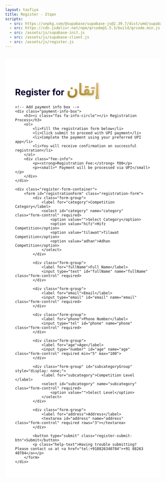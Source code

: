 ```yaml
---
layout: tasfiya
title: Register - Itqan
scripts:
  - src: https://unpkg.com/@supabase/supabase-js@2.39.7/dist/umd/supabase.js
  - src: https://cdn.jsdelivr.net/npm/qrcode@1.5.3/build/qrcode.min.js
  - src: /assets/js/supabase-init.js
  - src: /assets/js/supabase-client.js
  - src: /assets/js/register.js
---
```


<div class="register-page">
    <h1 class="text-center mb-4">Register for <span class="thuluth-text">إتقان</span> </h1>
    
    <!-- Add payment info box -->
    <div class="payment-info-box">
        <h3><i class="fas fa-info-circle"></i> Registration Process</h3>
        <ol>
            <li>Fill the registration form below</li>
            <li>Click submit to proceed with UPI payment</li>
            <li>Complete the payment using your preferred UPI app</li>
            <li>You will receive confirmation on successful registration</li>
        </ol>
        <div class="fee-info">
            <p><strong>Registration Fee:</strong> ₹80</p>
            <p><small>* Payment will be processed via UPI</small></p>
        </div>
    </div>

    <div class="register-form-container">
        <form id="registrationForm" class="registration-form">
            <div class="form-group">
                <label for="category">Competition Category</label>
                <select id="category" name="category" class="form-control" required>
                    <option value="">Select Category</option>
                    <option value="hifz">Hifz Competition</option>
                    <option value="tilawat">Tilawat Competition</option>
                    <option value="adhan">Adhan Competition</option>
                </select>
            </div>

            <div class="form-group">
                <label for="fullName">Full Name</label>
                <input type="text" id="fullName" name="fullName" class="form-control" required>
            </div>
            
            <div class="form-group">
                <label for="email">Email</label>
                <input type="email" id="email" name="email" class="form-control" required>
            </div>
            
            <div class="form-group">
                <label for="phone">Phone Number</label>
                <input type="tel" id="phone" name="phone" class="form-control" required>
            </div>
            
            <div class="form-group">
                <label for="age">Age</label>
                <input type="number" id="age" name="age" class="form-control" required min="5" max="100">
            </div>

            <div class="form-group" id="subcategoryGroup" style="display: none;">
                <label for="subcategory">Competition Level </label>
                <select id="subcategory" name="subcategory" class="form-control" required>
                    <option value="">Select Level</option>
                </select>
            </div>
            
            <div class="form-group">
                <label for="address">Address</label>
                <textarea id="address" name="address" class="form-control" required rows="3"></textarea>
            </div>
            
            <button type="submit" class="register-submit-btn">Submit</button>
            <p class="help-text">Having trouble submitting? Please contact us at <a href="tel:+918826340784">+91 88263 40784</a></p>
        </form>
    </div>
</div>

<!-- Add success/error message container -->
<div class="message-container">
    <div class="success-message" style="display: none;">
        <i class="fas fa-check-circle"></i>
        <span class="message-text"></span>
    </div>
    <div class="error-message" style="display: none;">
        <i class="fas fa-exclamation-circle"></i>
        <span class="message-text"></span>
    </div>
</div>

<style>
.register-page {
    max-width: 800px;
    margin: 2rem auto;
    padding: 2rem;
    position: relative;
    background: #ffffff;
}

.register-page h1 {
    color: #07002c;
    text-shadow: none;
}

/* Add Thuluth font */
@import url('https://fonts.googleapis.com/css2?family=Amiri:wght@400;700&display=swap');

.thuluth-text {
    font-family: 'Amiri', serif;
    font-size: 1.8em;
    background: linear-gradient(45deg, #957718, #e2c27d);
    -webkit-background-clip: text;
    -webkit-text-fill-color: transparent;
    text-shadow: none;
    font-weight: 700;
    filter: drop-shadow(2px 2px 4px rgba(149, 119, 24, 0.3));
    display: inline-block;
}

@media (max-width: 768px) {
    .thuluth-text {
        font-size: 1.5em;
    }
}

.register-form-container {
    background: #ffffff;
    padding: 2rem;
    border-radius: 15px;
    border: 1px solid rgba(16, 3, 47, 0.1);
    box-shadow: 0 8px 32px rgba(16, 3, 47, 0.05);
}

.registration-form {
    display: grid;
    gap: 1.5rem;
}

.form-group {
    position: relative;
    transition: all 0.3s ease;
    opacity: 1;
    transform: translateY(0);
}

.form-group.hidden {
    opacity: 0;
    transform: translateY(-10px);
    pointer-events: none;
}

.form-group label {
    display: block;
    margin-bottom: 0.5rem;
    color: #07002c;
    font-weight: 500;
}

.form-control {
    width: 100%;
    padding: 0.75rem 1rem;
    background: #ffffff;
    border: 1px solid rgba(16, 3, 47, 0.1);
    border-radius: 8px;
    color: #07002c;
    transition: all 0.3s ease;
}

.form-control:focus {
    outline: none;
    border-color: #957718;
    box-shadow: 0 0 0 2px rgba(149, 119, 24, 0.2);
    background: #ffffff;
}

.form-control:disabled {
    background: rgba(16, 3, 47, 0.05);
    cursor: not-allowed;
}

select.form-control {
    appearance: none;
    background-image: url("data:image/svg+xml,%3Csvg xmlns='http://www.w3.org/2000/svg' width='12' height='12' fill='%23957718' viewBox='0 0 16 16'%3E%3Cpath d='M8 11l-7-7h14l-7 7z'/%3E%3C/svg%3E");
    background-repeat: no-repeat;
    background-position: right 1rem center;
    padding-right: 2.5rem;
}

[dir="rtl"] select.form-control {
    background-position: left 1rem center;
    padding-right: 1rem;
    padding-left: 2.5rem;
}

.register-submit-btn {
    background: linear-gradient(45deg, #957718, #e2c27d);
    color: #ffffff;
    border: none;
    padding: 1rem 2rem;
    border-radius: 50px;
    font-weight: 600;
    cursor: pointer;
    transition: all 0.3s ease;
    width: 100%;
    margin-top: 1rem;
    font-family: -apple-system, BlinkMacSystemFont, 'Segoe UI', Roboto, 'Helvetica Neue', Arial, sans-serif;
    letter-spacing: 0.5px;
}

.register-submit-btn:hover {
    transform: translateY(-2px);
    box-shadow: 0 6px 20px rgba(149, 119, 24, 0.3);
    background: linear-gradient(45deg, #8b6e17, #d4b76f);
}

.register-submit-btn:active {
    transform: translateY(0);
}

/* RTL Support */
[dir="rtl"] .register-page {
    font-family: 'Mehr Nastaleeq', 'Jameel Noori Nastaleeq', 'Noto Nastaliq Urdu', sans-serif;
}

[dir="rtl"] .form-group label {
    font-size: 1.2rem;
}

[dir="rtl"] .form-control {
    font-family: 'Mehr Nastaleeq', 'Jameel Noori Nastaleeq', 'Noto Nastaliq Urdu', sans-serif;
    font-size: 1.1rem;
    line-height: 1.8;
}

/* Mobile Responsive */
@media (max-width: 768px) {
    .register-page {
        padding: 1rem;
    }
    
    .register-form-container {
        padding: 1.5rem;
    }
}

/* Add animation for form groups */
@keyframes slideDown {
    from {
        opacity: 0;
        transform: translateY(-10px);
    }
    to {
        opacity: 1;
        transform: translateY(0);
    }
}

.form-group {
    animation: slideDown 0.3s ease-out forwards;
}

/* Add styles for success/error messages */
.message-container {
    position: fixed;
    top: 0;
    left: 0;
    right: 0;
    bottom: 0;
    background: rgba(0, 0, 0, 0.5);
    display: none;
    align-items: center;
    justify-content: center;
    z-index: 1000;
    padding: 1rem;
}

.success-message,
.error-message,
.payment-module {
    position: relative;
    background: white;
    border-radius: 16px;
    padding: 2rem;
    width: 100%;
    max-width: 500px;
    margin: auto;
    animation: slideIn 0.3s ease-out;
    box-shadow: 0 8px 32px rgba(0, 0, 0, 0.1);
}

@keyframes slideIn {
    from {
        opacity: 0;
        transform: translateY(-20px);
    }
    to {
        opacity: 1;
        transform: translateY(0);
    }
}

/* Payment module specific styles */
.payment-module {
    background: #ffffff;
    padding: 2rem;
    border-radius: 15px;
    box-shadow: 0 4px 6px rgba(0, 0, 0, 0.1);
    margin: 1rem auto;
    max-width: 500px;
}

.payment-module-header {
    text-align: center;
    margin-bottom: 2rem;
}

.payment-module-header h3 {
    color: #333;
    margin-bottom: 0.5rem;
}

.payment-module-amount {
    font-size: 2rem;
    font-weight: 600;
    color: #07002c;
}

.upi-buttons-container {
    display: grid;
    grid-template-columns: repeat(2, 1fr);
    gap: 1rem;
    margin: 1.5rem 0;
}

.upi-app-button {
    display: flex;
    flex-direction: column;
    align-items: center;
    padding: 1rem;
    border: 1px solid rgba(0, 0, 0, 0.1);
    border-radius: 8px;
    text-decoration: none;
    color: #333;
    background: white;
    transition: all 0.3s ease;
}

.upi-app-button:hover {
    transform: translateY(-2px);
    box-shadow: 0 4px 8px rgba(0, 0, 0, 0.1);
}

.upi-icon {
    width: 40px;
    height: 40px;
    margin-bottom: 0.5rem;
    background-size: contain;
    background-repeat: no-repeat;
    background-position: center;
}

.payment-module-footer {
    margin-top: 1.5rem;
    padding-top: 1.5rem;
    border-top: 1px solid rgba(0, 0, 0, 0.1);
}

.transaction-info {
    display: flex;
    justify-content: space-between;
    margin-bottom: 0.5rem;
    color: #666;
}

@media (max-width: 480px) {
    .upi-buttons-container {
        grid-template-columns: 1fr;
    }
    
    .payment-module {
        margin: 1rem;
        padding: 1.5rem;
    }
}

/* Add styles for payment info box */
.payment-info-box {
    background: rgba(149, 119, 24, 0.05);
    border: 1px solid rgba(149, 119, 24, 0.2);
    border-radius: 12px;
    padding: 1.5rem;
    margin-bottom: 2rem;
    box-shadow: 0 4px 6px rgba(0, 0, 0, 0.05);
}

.payment-info-box h3 {
    color: #957718;
    margin-bottom: 1rem;
    font-size: 1.2rem;
    display: flex;
    align-items: center;
    gap: 0.5rem;
}

.payment-info-box ol {
    margin: 0;
    padding-left: 1.5rem;
    color: #333;
}

.payment-info-box li {
    margin-bottom: 0.5rem;
    line-height: 1.4;
}

.fee-info {
    margin-top: 1rem;
    padding-top: 1rem;
    border-top: 1px dashed rgba(149, 119, 24, 0.2);
}

.fee-info p {
    margin: 0.25rem 0;
    color: #333;
}

.fee-info small {
    color: #666;
    font-style: italic;
}

/* RTL support for payment info box */
[dir="rtl"] .payment-info-box ol {
    padding-right: 1.5rem;
    padding-left: 0;
}

[dir="rtl"] .payment-info-box h3 i {
    margin-left: 0.5rem;
    margin-right: 0;
}

/* Updated styles for UPI payment buttons */
.upi-buttons-container {
    display: grid;
    grid-template-columns: repeat(3, 1fr);
    gap: 1rem;
    margin: 1rem auto;
}

.upi-app-button {
    display: flex;
    flex-direction: column;
    align-items: center;
    justify-content: center;
    gap: 0.25rem;
    padding: 0.75rem;
    border-radius: 8px;
    text-decoration: none;
    font-weight: 500;
    transition: all 0.2s ease;
    border: 1px solid rgba(0, 0, 0, 0.1);
    background: white;
    color: #333;
    box-shadow: 0 2px 4px rgba(0, 0, 0, 0.05);
}

.upi-app-button:hover {
    transform: translateY(-2px);
    box-shadow: 0 4px 12px rgba(0, 0, 0, 0.1);
    background: #f8f9fa;
}

.upi-app-button:active {
    transform: translateY(0);
}

@media (max-width: 600px) {
    .upi-buttons-container {
        grid-template-columns: repeat(2, 1fr);
        gap: 0.8rem;
    }
}

@media (max-width: 360px) {
    .upi-buttons-container {
        grid-template-columns: 1fr;
    }
}

/* Add styles for payment module */
.payment-module {
    background: #f8f9fa;
    border: 1px solid rgba(0, 0, 0, 0.1);
    border-radius: 16px;
    padding: 2rem;
    max-width: 600px;
    margin: 2rem auto;
    box-shadow: 0 4px 12px rgba(0, 0, 0, 0.05);
}

.payment-module-header {
    text-align: center;
    margin-bottom: 2rem;
    padding-bottom: 1rem;
    border-bottom: 1px solid rgba(0, 0, 0, 0.1);
}

.payment-module-header h3 {
    color: #333;
    font-size: 1.2rem;
    margin: 0;
}

.payment-module-amount {
    font-size: 2rem;
    color: #333;
    font-weight: 600;
    margin: 1rem 0;
}

.upi-buttons-container {
    display: grid;
    grid-template-columns: repeat(3, 1fr);
    gap: 1rem;
    margin: 1rem auto;
}

.upi-app-button {
    display: flex;
    flex-direction: column;
    align-items: center;
    justify-content: center;
    gap: 0.25rem;
    padding: 0.75rem;
    border-radius: 8px;
    text-decoration: none;
    font-weight: 500;
    transition: all 0.2s ease;
    border: 1px solid rgba(0, 0, 0, 0.1);
    background: white;
    color: #333;
    box-shadow: 0 2px 4px rgba(0, 0, 0, 0.05);
}

.upi-app-button:hover {
    transform: translateY(-2px);
    box-shadow: 0 4px 12px rgba(0, 0, 0, 0.1);
    background: #f8f9fa;
}

.upi-app-button:active {
    transform: translateY(0);
}

.upi-app-button span {
    font-size: 0.85em;
    text-align: center;
    line-height: 1.2;
    color: #666;
}

.gpay-icon {
    background-image: url("data:image/svg+xml,%3Csvg xmlns='http://www.w3.org/2000/svg' x='0px' y='0px' width='100' height='100' viewBox='0 0 48 48'%3E%3Cpath fill='%23e64a19' d='M42.858,11.975c-4.546-2.624-10.359-1.065-12.985,3.481L23.25,26.927 c-1.916,3.312,0.551,4.47,3.301,6.119l6.372,3.678c2.158,1.245,4.914,0.506,6.158-1.649l6.807-11.789 C48.176,19.325,46.819,14.262,42.858,11.975z'%3E%3C/path%3E%3Cpath fill='%23fbc02d' d='M35.365,16.723l-6.372-3.678c-3.517-1.953-5.509-2.082-6.954,0.214l-9.398,16.275 c-2.624,4.543-1.062,10.353,3.481,12.971c3.961,2.287,9.024,0.93,11.311-3.031l9.578-16.59 C38.261,20.727,37.523,17.968,35.365,16.723z'%3E%3C/path%3E%3Cpath fill='%2343a047' d='M36.591,8.356l-4.476-2.585c-4.95-2.857-11.28-1.163-14.137,3.787L9.457,24.317 c-1.259,2.177-0.511,4.964,1.666,6.22l5.012,2.894c2.475,1.43,5.639,0.582,7.069-1.894l9.735-16.86 c2.017-3.492,6.481-4.689,9.974-2.672L36.591,8.356z'%3E%3C/path%3E%3Cpath fill='%231e88e5' d='M19.189,13.781l-4.838-2.787c-2.158-1.242-4.914-0.506-6.158,1.646l-5.804,10.03 c-2.857,4.936-1.163,11.252,3.787,14.101l3.683,2.121l4.467,2.573l1.939,1.115c-3.442-2.304-4.535-6.92-2.43-10.555l1.503-2.596 l5.504-9.51C22.083,17.774,21.344,15.023,19.189,13.781z'%3E%3C/path%3E%3C/svg%3E");
}

.phonepe-icon {
    background-image: url("data:image/svg+xml,%3Csvg xmlns='http://www.w3.org/2000/svg' x='0px' y='0px' width='100' height='100' viewBox='0 0 48 48'%3E%3Cpath fill='%234527a0' d='M42,37c0,2.762-2.238,5-5,5H11c-2.761,0-5-2.238-5-5V11c0-2.762,2.239-5,5-5h26c2.762,0,5,2.238,5,5 V37z'%3E%3C/path%3E%3Cpath fill='%23fff' d='M32.267,20.171c0-0.681-0.584-1.264-1.264-1.264h-2.334l-5.35-6.25 c-0.486-0.584-1.264-0.778-2.043-0.584l-1.848,0.584c-0.292,0.097-0.389,0.486-0.195,0.681l5.836,5.666h-8.851 c-0.292,0-0.486,0.195-0.486,0.486v0.973c0,0.681,0.584,1.506,1.264,1.506h1.972v4.305c0,3.502,1.611,5.544,4.723,5.544 c0.973,0,1.378-0.097,2.35-0.486v3.112c0,0.875,0.681,1.556,1.556,1.556h0.786c0.292,0,0.584-0.292,0.584-0.584V21.969h2.812 c0.292,0,0.486-0.195,0.486-0.486V20.171z M26.043,28.413c-0.584,0.292-1.362,0.389-1.945,0.389c-1.556,0-2.097-0.778-2.097-2.529 v-4.305h4.043V28.413z'%3E%3C/path%3E%3C/svg%3E");
}

.paytm-icon {
    background-image: url("data:image/svg+xml,%3Csvg xmlns='http://www.w3.org/2000/svg' x='0px' y='0px' width='100' height='100' viewBox='0 0 48 48'%3E%3Cpath fill='%230d47a1' d='M5.446 18.01H.548c-.277 0-.502.167-.503.502L0 30.519c-.001.3.196.45.465.45.735 0 1.335 0 2.07 0C2.79 30.969 3 30.844 3 30.594 3 29.483 3 28.111 3 27l2.126.009c1.399-.092 2.335-.742 2.725-2.052.117-.393.14-.733.14-1.137l.11-2.862C7.999 18.946 6.949 18.181 5.446 18.01zM4.995 23.465C4.995 23.759 4.754 24 4.461 24H3v-3h1.461c.293 0 .534.24.534.535V23.465zM13.938 18h-3.423c-.26 0-.483.08-.483.351 0 .706 0 1.495 0 2.201C10.06 20.846 10.263 21 10.552 21h2.855c.594 0 .532.972 0 1H11.84C10.101 22 9 23.562 9 25.137c0 .42.005 1.406 0 1.863-.008.651-.014 1.311.112 1.899C9.336 29.939 10.235 31 11.597 31h4.228c.541 0 1.173-.474 1.173-1.101v-8.274C17.026 19.443 15.942 18.117 13.938 18zM14 27.55c0 .248-.202.45-.448.45h-1.105C12.201 28 12 27.798 12 27.55v-2.101C12 25.202 12.201 25 12.447 25h1.105C13.798 25 14 25.202 14 25.449V27.55zM18 18.594v5.608c.124 1.6 1.608 2.798 3.171 2.798h1.414c.597 0 .561.969 0 .969H19.49c-.339 0-.462.177-.462.476v2.152c0 .226.183.396.422.396h2.959c2.416 0 3.592-1.159 3.591-3.757v-8.84c0-.276-.175-.383-.342-.383h-2.302c-.224 0-.355.243-.355.422v5.218c0 .199-.111.316-.29.316H21.41c-.264 0-.409-.143-.409-.396v-5.058C21 18.218 20.88 18 20.552 18c-.778 0-1.442 0-2.22 0C18.067 18 18 18.263 18 18.594L18 18.594z'%3E%3C/path%3E%3Cpath fill='%2300adee' d='M27.038 20.569v-2.138c0-.237.194-.431.43-.431H28c1.368-.285 1.851-.62 2.688-1.522.514-.557.966-.704 1.298-.113L32 18h1.569C33.807 18 34 18.194 34 18.431v2.138C34 20.805 33.806 21 33.569 21H32v9.569C32 30.807 31.806 31 31.57 31h-2.14C29.193 31 29 30.807 29 30.569V21h-1.531C27.234 21 27.038 20.806 27.038 20.569L27.038 20.569zM42.991 30.465c0 .294-.244.535-.539.535h-1.91c-.297 0-.54-.241-.54-.535v-6.623-1.871c0-1.284-2.002-1.284-2.002 0v8.494C38 30.759 37.758 31 37.461 31H35.54C35.243 31 35 30.759 35 30.465V18.537C35 18.241 35.243 18 35.54 18h1.976c.297 0 .539.241.539.537v.292c1.32-1.266 3.302-.973 4.416.228 2.097-2.405 5.69-.262 5.523 2.375 0 2.916-.026 6.093-.026 9.033 0 .294-.244.535-.538.535h-1.891C45.242 31 45 30.759 45 30.465c0-2.786 0-5.701 0-8.44 0-1.307-2-1.37-2 0v8.44H42.991z'%3E%3C/path%3E%3C/svg%3E");
}

.other-upi-icon {
    background-image: url("data:image/svg+xml,%3Csvg xmlns='http://www.w3.org/2000/svg' x='0px' y='0px' width='100' height='100' viewBox='0 0 48 48'%3E%3Cpath fill='%230d47a1' d='M5.446 18.01H.548c-.277 0-.502.167-.503.502L0 30.519c-.001.3.196.45.465.45.735 0 1.335 0 2.07 0C2.79 30.969 3 30.844 3 30.594 3 29.483 3 28.111 3 27l2.126.009c1.399-.092 2.335-.742 2.725-2.052.117-.393.14-.733.14-1.137l.11-2.862C7.999 18.946 6.949 18.181 5.446 18.01zM4.995 23.465C4.995 23.759 4.754 24 4.461 24H3v-3h1.461c.293 0 .534.24.534.535V23.465zM13.938 18h-3.423c-.26 0-.483.08-.483.351 0 .706 0 1.495 0 2.201C10.06 20.846 10.263 21 10.552 21h2.855c.594 0 .532.972 0 1H11.84C10.101 22 9 23.562 9 25.137c0 .42.005 1.406 0 1.863-.008.651-.014 1.311.112 1.899C9.336 29.939 10.235 31 11.597 31h4.228c.541 0 1.173-.474 1.173-1.101v-8.274C17.026 19.443 15.942 18.117 13.938 18zM14 27.55c0 .248-.202.45-.448.45h-1.105C12.201 28 12 27.798 12 27.55v-2.101C12 25.202 12.201 25 12.447 25h1.105C13.798 25 14 25.202 14 25.449V27.55zM18 18.594v5.608c.124 1.6 1.608 2.798 3.171 2.798h1.414c.597 0 .561.969 0 .969H19.49c-.339 0-.462.177-.462.476v2.152c0 .226.183.396.422.396h2.959c2.416 0 3.592-1.159 3.591-3.757v-8.84c0-.276-.175-.383-.342-.383h-2.302c-.224 0-.355.243-.355.422v5.218c0 .199-.111.316-.29.316H21.41c-.264 0-.409-.143-.409-.396v-5.058C21 18.218 20.88 18 20.552 18c-.778 0-1.442 0-2.22 0C18.067 18 18 18.263 18 18.594L18 18.594z'%3E%3C/path%3E%3Cpath fill='%2300adee' d='M27.038 20.569v-2.138c0-.237.194-.431.43-.431H28c1.368-.285 1.851-.62 2.688-1.522.514-.557.966-.704 1.298-.113L32 18h1.569C33.807 18 34 18.194 34 18.431v2.138C34 20.805 33.806 21 33.569 21H32v9.569C32 30.807 31.806 31 31.57 31h-2.14C29.193 31 29 30.807 29 30.569V21h-1.531C27.234 21 27.038 20.806 27.038 20.569L27.038 20.569zM42.991 30.465c0 .294-.244.535-.539.535h-1.91c-.297 0-.54-.241-.54-.535v-6.623-1.871c0-1.284-2.002-1.284-2.002 0v8.494C38 30.759 37.758 31 37.461 31H35.54C35.243 31 35 30.759 35 30.465V18.537C35 18.241 35.243 18 35.54 18h1.976c.297 0 .539.241.539.537v.292c1.32-1.266 3.302-.973 4.416.228 2.097-2.405 5.69-.262 5.523 2.375 0 2.916-.026 6.093-.026 9.033 0 .294-.244.535-.538.535h-1.891C45.242 31 45 30.759 45 30.465c0-2.786 0-5.701 0-8.44 0-1.307-2-1.37-2 0v8.44H42.991z'%3E%3C/path%3E%3C/svg%3E");
}

.payment-module-footer {
    margin-top: 2rem;
    padding-top: 1rem;
    border-top: 1px solid rgba(0, 0, 0, 0.1);
    font-size: 0.9em;
    color: #666;
}

.transaction-info {
    display: flex;
    justify-content: space-between;
    margin-bottom: 0.5rem;
}

@media (max-width: 600px) {
    .upi-buttons-container {
        grid-template-columns: repeat(2, 1fr);
        gap: 0.8rem;
    }
    
    .payment-module {
        margin: 1rem;
        padding: 1rem;
    }
}

@media (max-width: 360px) {
    .upi-buttons-container {
        grid-template-columns: 1fr;
    }
}

/* Success message styles */
.payment-success {
    background: #e8f5e9;
    border: 1px solid #81c784;
    border-radius: 12px;
    padding: 2rem;
    text-align: center;
    margin: 2rem auto;
    max-width: 600px;
}

.payment-success i {
    color: #43a047;
    font-size: 3rem;
    margin-bottom: 1rem;
}

.payment-success h3 {
    color: #2e7d32;
    margin-bottom: 1rem;
}

.payment-success .transaction-details {
    background: white;
    padding: 1rem;
    border-radius: 8px;
    margin-top: 1rem;
    text-align: left;
}

.qr-container {
    text-align: center;
    margin: 1rem 0;
    padding: 1rem;
    background: #f8f9fa;
    border-radius: 8px;
}

.qr-container canvas {
    max-width: 200px;
    margin: 0 auto;
    display: block;
}

.payment-options {
    display: flex;
    flex-direction: column;
    gap: 1.5rem;
    margin: 1.5rem 0;
}

.qr-section, .upi-buttons-section {
    text-align: center;
}

.qr-section h4, .upi-buttons-section h4 {
    margin-bottom: 1rem;
    color: #333;
    font-size: 1.1rem;
}

.qr-container {
    background: white;
    padding: 1rem;
    border-radius: 8px;
    display: inline-block;
    box-shadow: 0 2px 4px rgba(0,0,0,0.1);
}

.qr-hint {
    margin-top: 0.5rem;
    color: #666;
    font-size: 0.9rem;
}

.or-divider {
    position: relative;
    text-align: center;
    margin: 1rem 0;
}

.or-divider::before,
.or-divider::after {
    content: '';
    position: absolute;
    top: 50%;
    width: 45%;
    height: 1px;
    background: rgba(0,0,0,0.1);
}

.or-divider::before {
    left: 0;
}

.or-divider::after {
    right: 0;
}

.or-divider span {
    background: #f8f9fa;
    padding: 0.5rem 1rem;
    color: #666;
    font-size: 0.9rem;
}

@media (min-width: 768px) {
    .payment-options {
        flex-direction: row;
        align-items: center;
        justify-content: center;
    }
    
    .qr-section, .upi-buttons-section {
        flex: 1;
    }
    
    .or-divider {
        margin: 0 2rem;
    }
    
    .or-divider::before,
    .or-divider::after {
        width: 1px;
        height: 45%;
        left: 50%;
    }
    
    .or-divider::before {
        top: 0;
    }
    
    .or-divider::after {
        top: auto;
        bottom: 0;
    }
}

.verification-form {
    background: #f8f9fa;
    padding: 1.5rem;
    border-radius: 8px;
    border: 1px solid rgba(0,0,0,0.1);
}

.verification-form .form-group {
    margin-bottom: 1rem;
}

.verification-form label {
    display: block;
    margin-bottom: 0.5rem;
    color: #333;
    font-weight: 500;
}

.verification-form .form-control {
    width: 100%;
    padding: 0.75rem;
    border: 1px solid rgba(0,0,0,0.1);
    border-radius: 4px;
}

.verification-form .register-submit-btn {
    margin-top: 0.5rem;
}
</style>

<script type="module">
import { getClient, submitRegistration, checkEmailExists } from '/assets/js/supabase-client.js';

// Make updateSubcategories available globally
window.updateSubcategories = function() {
    const category = document.getElementById('category').value;
    const subcategoryGroup = document.getElementById('subcategoryGroup');
    const subcategory = document.getElementById('subcategory');
    const age = document.getElementById('age').value;

    // Clear existing options
    subcategory.innerHTML = '<option value="">Select Level</option>';

    if (category === 'hifz') {
        subcategoryGroup.style.display = 'block';
        if (age && parseInt(age) < 17) {
            subcategory.innerHTML += '<option value="1juz">1 Juz</option>';
        } else {
            subcategory.innerHTML += `
                <option value="2juz">2 Juz</option>
                <option value="full">Full Quran</option>
            `;
        }
    } else if (category === 'tilawat' || category === 'adhan') {
        subcategoryGroup.style.display = 'block';
        subcategory.innerHTML += '<option value="open">Open Age</option>';
    } else {
        subcategoryGroup.style.display = 'none';
    }
};

// Function to handle UPI payment
async function handleUPIPayment(formData) {
    const upiString = `upi://pay?pa=adnanshakeelahmed99@oksbi&pn=Adnan%20Shakeel%20Ahmed&am=80.00&cu=INR&aid=uGICAgIC1mJGvGQ`;
    
    // Create payment module HTML
    const paymentHtml = `
        <div class="payment-module">
            <div class="payment-module-header">
                <h3>Complete Your Payment</h3>
                <div class="payment-module-amount">₹80.00</div>
            </div>
            
            <div class="upi-buttons-container">
                <a href="${upiString}" class="upi-app-button gpay-button" onclick="startPaymentVerification()">
                    <div class="upi-icon gpay-icon"></div>
                    <span>Google Pay</span>
                </a>
                <a href="${upiString}" class="upi-app-button phonepe-button" onclick="startPaymentVerification()">
                    <div class="upi-icon phonepe-icon"></div>
                    <span>PhonePe</span>
                </a>
                <a href="${upiString}" class="upi-app-button paytm-button" onclick="startPaymentVerification()">
                    <div class="upi-icon paytm-icon"></div>
                    <span>Paytm</span>
                </a>
                <a href="${upiString}" class="upi-app-button other-upi-button" onclick="startPaymentVerification()">
                    <div class="upi-icon other-upi-icon"></div>
                    <span>Other UPI Apps</span>
                </a>
            </div>

            <div class="payment-module-footer">
                <div class="transaction-info">
                    <span>UPI ID:</span>
                    <span>adnanshakeelahmed99@oksbi</span>
                </div>
                <div class="transaction-info">
                    <span>Amount:</span>
                    <span>₹80.00</span>
                </div>
            </div>

            <div id="verificationSection" style="display: none; margin-top: 2rem;">
                <h4 style="text-align: center; margin-bottom: 1rem;">Verify Your Payment</h4>
                <form id="paymentVerificationForm" class="verification-form">
                    <div class="form-group">
                        <label for="upiReference">UPI Transaction Reference ID</label>
                        <input type="text" id="upiReference" class="form-control" required 
                               placeholder="Enter the UPI reference ID from your payment">
                    </div>
                    <button type="submit" class="register-submit-btn">Verify Payment</button>
                </form>
            </div>
        </div>
    `;
    
    return { paymentHtml, upiString };
}

// Add this to your global scope
window.startPaymentVerification = function() {
    // Show verification section after a short delay to allow UPI app to open
    setTimeout(() => {
        const verificationSection = document.getElementById('verificationSection');
        if (verificationSection) {
            verificationSection.style.display = 'block';
            
            // Add event listener for verification form
            const verificationForm = document.getElementById('paymentVerificationForm');
            if (verificationForm) {
                verificationForm.addEventListener('submit', async function(e) {
                    e.preventDefault();
                    const upiReference = document.getElementById('upiReference').value;
                    
                    try {
                        // Get the pending registration data
                        const pendingReg = sessionStorage.getItem('pendingRegistration');
                        if (!pendingReg) throw new Error('No pending registration found');
                        
                        const { formData } = JSON.parse(pendingReg);
                        
                        // Add the UPI reference to the form data
                        formData.upi_reference = upiReference;
                        
                        // Submit the registration with payment details
                        const { data, error } = await submitRegistration(formData);
                        if (error) throw error;
                        
                        // Show success message
                        showMessage('success', `
                            <div class="payment-success">
                                <i class="fas fa-check-circle"></i>
                                <h3>Registration Successful!</h3>
                                <p>Your payment has been verified and registration is complete.</p>
                                <div class="transaction-details">
                                    <div class="transaction-info">
                                        <span>UPI Reference:</span>
                                        <span>${upiReference}</span>
                                    </div>
                                    <div class="transaction-info">
                                        <span>Amount Paid:</span>
                                        <span>₹80.00</span>
                                    </div>
                                    <div class="transaction-info">
                                        <span>Category:</span>
                                        <span>${formData.category}</span>
                                    </div>
                                </div>
                            </div>
                        `, true);
                        
                        // Clear the pending registration
                        sessionStorage.removeItem('pendingRegistration');
                        
                    } catch (error) {
                        console.error('Verification error:', error);
                        showMessage('error', error.message || 'Failed to verify payment. Please contact support.');
                    }
                });
            }
        }
    }, 1000);
};

async function initializeForm() {
    try {
        // Wait for Supabase to be initialized
        const supabaseClient = await getClient();
        if (!supabaseClient) {
            throw new Error('Failed to get Supabase client');
        }

        // Add event listeners
        const form = document.getElementById('registrationForm');
        const ageInput = document.getElementById('age');
        const successMessage = document.querySelector('.success-message');
        const errorMessage = document.querySelector('.error-message');

        if (!form || !ageInput) {
            throw new Error('Required form elements not found');
        }

        // Add event listeners
        ageInput.addEventListener('change', window.updateSubcategories);

        function showMessage(type, text, isPersistent = false) {
            const messageContainer = document.querySelector('.message-container');
            const messageElement = type === 'success' ? successMessage : errorMessage;
            const otherMessage = type === 'success' ? errorMessage : successMessage;
            
            messageElement.querySelector('.message-text').innerHTML = text;
            messageContainer.style.display = 'flex';
            messageElement.style.display = 'block';
            otherMessage.style.display = 'none';
            
            // Add click-outside handler
            messageContainer.onclick = function(e) {
                if (e.target === messageContainer) {
                    messageContainer.style.display = 'none';
                    if (!isPersistent) {
                        messageElement.style.display = 'none';
                    }
                }
            };
            
            // Only set timeout for error messages
            if (!isPersistent && type === 'error') {
                setTimeout(() => {
                    messageContainer.style.display = 'none';
                    messageElement.style.display = 'none';
                }, 5000);
            }
        }

        form.addEventListener('submit', async function(e) {
            e.preventDefault();
            
            const submitBtn = form.querySelector('.register-submit-btn');
            submitBtn.disabled = true;
            submitBtn.innerHTML = '<i class="fas fa-spinner fa-spin"></i> Processing...';
            
            try {
                // Validate required fields
                const requiredFields = form.querySelectorAll('[required]');
                for (const field of requiredFields) {
                    if (!field.value) {
                        throw new Error(`${field.name} is required`);
                    }
                }
                
                // Validate age
                const age = parseInt(form.age.value);
                if (age < 5 || age > 100) {
                    throw new Error('Age must be between 5 and 100');
                }
                
                // Validate phone number format
                const phone = form.phone.value;
                if (!/^\+?[\d\s-]{10,}$/.test(phone)) {
                    throw new Error('Please enter a valid phone number');
                }
                
                // Validate email format
                const email = form.email.value;
                if (!/^[^\s@]+@[^\s@]+\.[^\s@]+$/.test(email)) {
                    throw new Error('Please enter a valid email address');
                }

                // Check if email already exists for this category
                const { exists, error: emailCheckError } = await checkEmailExists(email, form.category.value);
                if (emailCheckError) throw emailCheckError;
                if (exists) {
                    throw new Error('You have already registered for this category');
                }
                
                const formData = {
                    full_name: form.fullName.value,
                    email: email,
                    phone: phone,
                    age: age,
                    category: form.category.value,
                    subcategory: form.subcategory.value,
                    address: form.address.value,
                    participant_type: 'individual'
                };

                // Generate UPI payment
                const { paymentHtml } = await handleUPIPayment(formData);
                
                // Show payment UI
                showMessage('success', paymentHtml, true);
                
                // Store form data temporarily
                sessionStorage.setItem('pendingRegistration', JSON.stringify({
                    formData
                }));
                
            } catch (error) {
                console.error('Error:', error);
                showMessage('error', error.message || 'Registration failed. Please try again later.');
            } finally {
                submitBtn.disabled = false;
                submitBtn.innerHTML = 'Submit';
            }
        });

        // Check for pending registration on page load
        window.addEventListener('pageshow', function() {
            const pendingReg = sessionStorage.getItem('pendingRegistration');
            if (pendingReg) {
                const { formData } = JSON.parse(pendingReg);
                
                // Hide payment UI if it's showing
                const messageContainer = document.querySelector('.message-container');
                messageContainer.style.display = 'none';
                
                // Submit registration and show success message
                submitRegistration(formData)
                    .then(({ data, error }) => {
                        if (error) throw error;
                        
                        showMessage('success', `
                            <div class="payment-success">
                                <i class="fas fa-check-circle"></i>
                                <h3>Registration Successful!</h3>
                                <p>Your payment has been received and registration is complete.</p>
                                <div class="transaction-details">
                                    <div class="transaction-info">
                                        <span>Transaction ID:</span>
                                        <span>${data.transaction_id}</span>
                                    </div>
                                    <div class="transaction-info">
                                        <span>Amount Paid:</span>
                                        <span>₹80</span>
                                    </div>
                                    <div class="transaction-info">
                                        <span>Category:</span>
                                        <span>${formData.category}</span>
                                    </div>
                                </div>
                            </div>
                        `, true);
                        
                        sessionStorage.removeItem('pendingRegistration');
                    })
                    .catch(error => {
                        showMessage('error', error.message || 'Failed to complete registration');
                    });
            }
        });

        console.log('Registration form initialized successfully');
    } catch (error) {
        console.error('Failed to initialize registration form:', error);
        throw error;
    }
}

// Initialize when DOM is loaded
if (document.readyState === 'loading') {
    document.addEventListener('DOMContentLoaded', () => {
        initializeForm().catch(error => {
            console.error('Failed to initialize application:', error);
        });
    });
} else {
    initializeForm().catch(error => {
        console.error('Failed to initialize application:', error);
    });
}
</script> 
